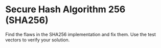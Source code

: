 # Secure Hash Algorithm 256 (SHA256)

Find the flaws in the SHA256 implementation and fix them. Use the test vectors
to verify your solution.
